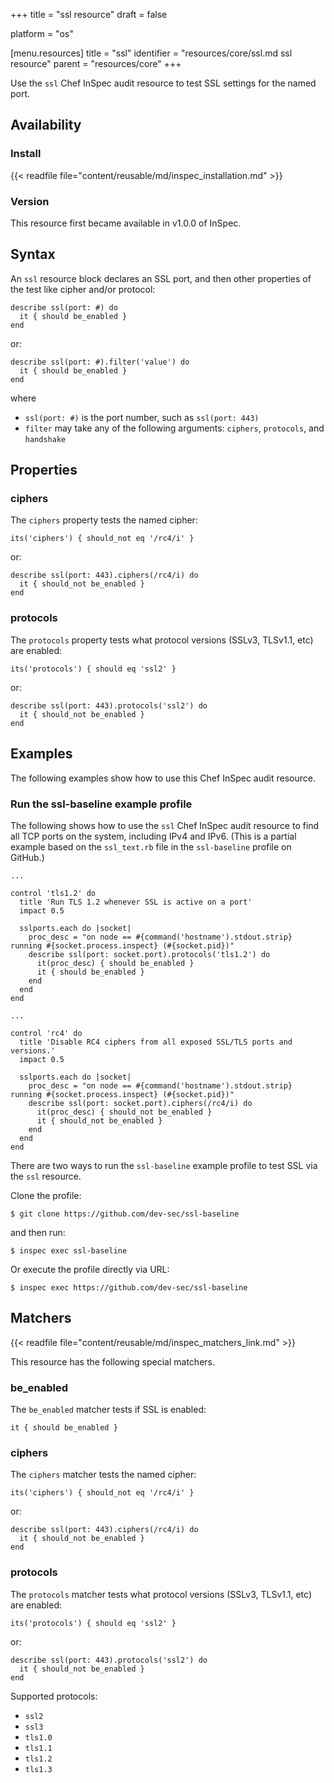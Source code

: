 +++
title = "ssl resource"
draft = false

platform = "os"

[menu.resources]
    title = "ssl"
    identifier = "resources/core/ssl.md ssl resource"
    parent = "resources/core"
+++

Use the `ssl` Chef InSpec audit resource to test SSL settings for the named port.

## Availability

### Install

{{< readfile file="content/reusable/md/inspec_installation.md" >}}

### Version

This resource first became available in v1.0.0 of InSpec.

## Syntax

An `ssl` resource block declares an SSL port, and then other properties of the test like cipher and/or protocol:

    describe ssl(port: #) do
      it { should be_enabled }
    end

or:

    describe ssl(port: #).filter('value') do
      it { should be_enabled }
    end

where

- `ssl(port: #)` is the port number, such as `ssl(port: 443)`
- `filter` may take any of the following arguments: `ciphers`, `protocols`, and `handshake`

## Properties

### ciphers

The `ciphers` property tests the named cipher:

    its('ciphers') { should_not eq '/rc4/i' }

or:

    describe ssl(port: 443).ciphers(/rc4/i) do
      it { should_not be_enabled }
    end

### protocols

The `protocols` property tests what protocol versions (SSLv3, TLSv1.1, etc) are enabled:

    its('protocols') { should eq 'ssl2' }

or:

    describe ssl(port: 443).protocols('ssl2') do
      it { should_not be_enabled }
    end

## Examples

The following examples show how to use this Chef InSpec audit resource.

### Run the ssl-baseline example profile

The following shows how to use the `ssl` Chef InSpec audit resource to find all TCP ports on the system, including IPv4 and IPv6. (This is a partial example based on the `ssl_text.rb` file in the `ssl-baseline` profile on GitHub.)

    ...

    control 'tls1.2' do
      title 'Run TLS 1.2 whenever SSL is active on a port'
      impact 0.5

      sslports.each do |socket|
        proc_desc = "on node == #{command('hostname').stdout.strip} running #{socket.process.inspect} (#{socket.pid})"
        describe ssl(port: socket.port).protocols('tls1.2') do
          it(proc_desc) { should be_enabled }
          it { should be_enabled }
        end
      end
    end

    ...

    control 'rc4' do
      title 'Disable RC4 ciphers from all exposed SSL/TLS ports and versions.'
      impact 0.5

      sslports.each do |socket|
        proc_desc = "on node == #{command('hostname').stdout.strip} running #{socket.process.inspect} (#{socket.pid})"
        describe ssl(port: socket.port).ciphers(/rc4/i) do
          it(proc_desc) { should_not be_enabled }
          it { should_not be_enabled }
        end
      end
    end

There are two ways to run the `ssl-baseline` example profile to test SSL via the `ssl` resource.

Clone the profile:

    $ git clone https://github.com/dev-sec/ssl-baseline

and then run:

    $ inspec exec ssl-baseline

Or execute the profile directly via URL:

    $ inspec exec https://github.com/dev-sec/ssl-baseline

## Matchers

{{< readfile file="content/reusable/md/inspec_matchers_link.md" >}}

This resource has the following special matchers.

### be_enabled

The `be_enabled` matcher tests if SSL is enabled:

    it { should be_enabled }

### ciphers

The `ciphers` matcher tests the named cipher:

    its('ciphers') { should_not eq '/rc4/i' }

or:

    describe ssl(port: 443).ciphers(/rc4/i) do
      it { should_not be_enabled }
    end

### protocols

The `protocols` matcher tests what protocol versions (SSLv3, TLSv1.1, etc) are enabled:

    its('protocols') { should eq 'ssl2' }

or:

    describe ssl(port: 443).protocols('ssl2') do
      it { should_not be_enabled }
    end

Supported protocols:

- `ssl2`
- `ssl3`
- `tls1.0`
- `tls1.1`
- `tls1.2`
- `tls1.3`
